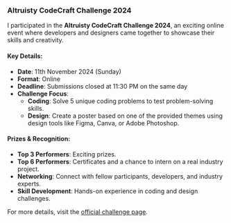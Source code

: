 ### Altruisty CodeCraft Challenge 2024

I participated in the **Altruisty CodeCraft Challenge 2024**, an exciting online event where developers and designers came together to showcase their skills and creativity.

#### Key Details:
- **Date**: 11th November 2024 (Sunday)
- **Format**: Online
- **Deadline**: Submissions closed at 11:30 PM on the same day
- **Challenge Focus**: 
  - **Coding**: Solve 5 unique coding problems to test problem-solving skills.
  - **Design**: Create a poster based on one of the provided themes using design tools like Figma, Canva, or Adobe Photoshop.

#### Prizes & Recognition:
- **Top 3 Performers**: Exciting prizes.
- **Top 6 Performers**: Certificates and a chance to intern on a real industry project.
- **Networking**: Connect with fellow participants, developers, and industry experts.
- **Skill Development**: Hands-on experience in coding and design challenges.

For more details, visit the [official challenge page](https://forms.gle/imibmwhkrM3dZstb9).
